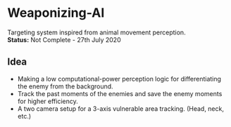 # Weaponizing-AI
Targeting system inspired from animal movement perception.<br>
**Status:** Not Complete - 27th July 2020
## Idea 
- Making a low computational-power perception logic for differentiating the enemy from the background. 
- Track the past moments of the enemies and save the enemy moments for higher efficiency.
- A two camera setup for a 3-axis vulnerable area tracking. (Head, neck, etc.)
